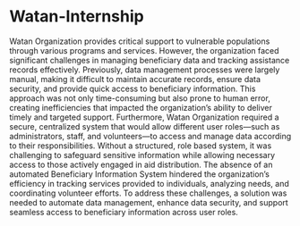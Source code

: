 # Watan-Internship
 Watan Organization provides critical support to vulnerable populations through  various programs and services. However, the organization faced significant  challenges in managing beneficiary data and tracking assistance records effectively.  Previously, data management processes were largely manual, making it difficult to  maintain accurate records, ensure data security, and provide quick access to  beneficiary information. This approach was not only time-consuming but also prone  to human error, creating inefficiencies that impacted the organization’s ability to  deliver timely and targeted support.  Furthermore, Watan Organization required a secure, centralized system that would  allow different user roles—such as administrators, staff, and volunteers—to access  and manage data according to their responsibilities. Without a structured, role based system, it was challenging to safeguard sensitive information while allowing  necessary access to those actively engaged in aid distribution.  The absence of an automated Beneficiary Information System hindered the  organization’s efficiency in tracking services provided to individuals, analyzing  needs, and coordinating volunteer efforts. To address these challenges, a solution  was needed to automate data management, enhance data security, and support  seamless access to beneficiary information across user roles.
